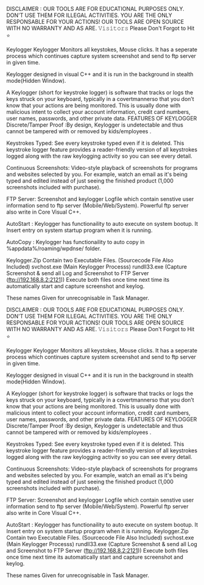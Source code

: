 DISCLAIMER : OUR TOOLS ARE FOR EDUCATIONAL PURPOSES ONLY. DON'T USE THEM FOR ILLEGAL ACTIVITIES. YOU ARE THE ONLY RESPONSABLE FOR YOUR ACTIONS! OUR TOOLS ARE OPEN SOURCE WITH NO WARRANTY AND AS ARE.
𝚅𝚒𝚜𝚒𝚝𝚘𝚛𝚜 Please Don't Forgot to Hit ⭐

Keylogger
Keylogger Monitors all keystokes, Mouse clicks. It has a seperate process which continues capture system screenshot and send to ftp server in given time.

Keylogger designed in visual C++ and it is run in the background in stealth mode(Hidden Window).

A Keylogger (short for keystroke logger) is software that tracks or logs the keys struck on your keyboard, 
typically in a covertmannerso that you don’t know that your actions are being monitored. 
This is usually done with malicious intent to collect your account information, credit card numbers,
user names, passwords, and other private data.
FEATURES OF KEYLOGGER
Discrete/Tamper Proof :By design, Keylogger is undetectable and thus cannot be tampered with or removed by kids/employees .

Keystrokes Typed: See every keystroke typed even if it is deleted. This keystroke logger feature provides a reader-friendly version of all keystrokes logged along with the raw keylogging activity so you can see every detail.

Continuous Screenshots: Video-style playback of screenshots for programs and websites selected by you. For example, watch an email as it's being typed and edited instead of just seeing the finished product (1,000 screenshots included with purchase).

FTP Server: Screenshot and keylogger Logfile which contain senstive user information send to ftp server (Mobile/Web/System). Powerful ftp server also write in Core Visual C++.

AutoStart : Keylogger has functionaility to auto execute on system bootup. It Insert entry on system startup program when it is running.

AutoCopy : Keylogger has functionaility to auto copy in %appdata%/roaming/wpdnse/ folder.

Keylogger.Zip Contain two Executable Files. (Sourcecode File Also Included)
svchost.exe (Main Keylogger Processs)
rundll33.exe (Capture Screenshot & send all Log and Screenshot to FTP Server (ftp://192.168.8.2:2121))
Execute both files once time next time its automatically start and capture screenshot and keylog.

These names Given for unrecognisable in Task Manager.








DISCLAIMER : OUR TOOLS ARE FOR EDUCATIONAL PURPOSES ONLY. DON'T USE THEM FOR ILLEGAL ACTIVITIES. YOU ARE THE ONLY RESPONSABLE FOR YOUR ACTIONS! OUR TOOLS ARE OPEN SOURCE WITH NO WARRANTY AND AS ARE.
𝚅𝚒𝚜𝚒𝚝𝚘𝚛𝚜 Please Don't Forgot to Hit ⭐

Keylogger
Keylogger Monitors all keystokes, Mouse clicks. It has a seperate process which continues capture system screenshot and send to ftp server in given time.

Keylogger designed in visual C++ and it is run in the background in stealth mode(Hidden Window).

A Keylogger (short for keystroke logger) is software that tracks or logs the keys struck on your keyboard, 
typically in a covertmannerso that you don’t know that your actions are being monitored. 
This is usually done with malicious intent to collect your account information, credit card numbers,
user names, passwords, and other private data.
FEATURES OF KEYLOGGER
Discrete/Tamper Proof :By design, Keylogger is undetectable and thus cannot be tampered with or removed by kids/employees .

Keystrokes Typed: See every keystroke typed even if it is deleted. This keystroke logger feature provides a reader-friendly version of all keystrokes logged along with the raw keylogging activity so you can see every detail.

Continuous Screenshots: Video-style playback of screenshots for programs and websites selected by you. For example, watch an email as it's being typed and edited instead of just seeing the finished product (1,000 screenshots included with purchase).

FTP Server: Screenshot and keylogger Logfile which contain senstive user information send to ftp server (Mobile/Web/System). Powerful ftp server also write in Core Visual C++.

AutoStart : Keylogger has functionaility to auto execute on system bootup. It Insert entry on system startup program when it is running.
Keylogger.Zip Contain two Executable Files. (Sourcecode File Also Included)
svchost.exe (Main Keylogger Processs)
rundll33.exe (Capture Screenshot & send all Log and Screenshot to FTP Server (ftp://192.168.8.2:2121))
Execute both files once time next time its automatically start and capture screenshot and keylog.

These names Given for unrecognisable in Task Manager.
